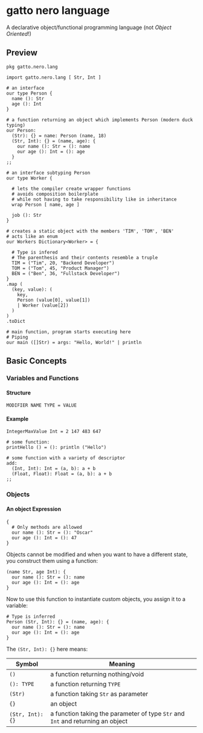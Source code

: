 # gatto nero language

A declarative object/functional programming language (not *Object Oriented*!)

## Preview

```
pkg gatto.nero.lang

import gatto.nero.lang [ Str, Int ]

# an interface
our type Person {
  name (): Str
  age (): Int
}

# a function returning an object which implements Person (modern duck typing)
our Person:
  (Str): {} = name: Person (name, 18)
  (Str, Int): {} = (name, age): {
    our name (): Str = (): name
    our age (): Int = (): age
  }
;;

# an interface subtyping Person
our type Worker {

  # lets the compiler create wrapper functions
  # avoids composition boilerplate
  # while not having to take responsibility like in inheritance
  wrap Person [ name, age ]

  job (): Str
}

# creates a static object with the members 'TIM', 'TOM', 'BEN'
# acts like an enum
our Workers Dictionary<Worker> = {

  # Type is infered
  # The parenthesis and their contents resemble a truple
  TIM = ("Tim", 20, "Backend Developer")
  TOM = ("Tom", 45, "Product Manager")
  BEN = ("Ben", 36, "Fullstack Developer")
}
.map (
  (key, value): (
    key,
    Person (value[0], value[1])
    | Worker (value[2])
  )
)
.toDict

# main function, program starts executing here
# Piping
our main ([]Str) = args: "Hello, World!" | println

```

## Basic Concepts
### Variables and Functions
#### Structure
```
MODIFIER NAME TYPE = VALUE
```
#### Example
```
IntegerMaxValue Int = 2 147 483 647

# some function:
printHello () = (): println ("Hello")

# some function with a variety of descriptor
add:
  (Int, Int): Int = (a, b): a + b
  (Float, Float): Float = (a, b): a + b
;;
```

### Objects
#### An object Expression
```
{
  # Only methods are allowed
  our name (): Str = (): "Oscar"
  our age (): Int = (): 47
}
```
Objects cannot be modified and when you want to have a different state,
you construct them using a function:
```
(name Str, age Int): {
  our name (): Str = (): name
  our age (): Int = (): age
}
```
Now to use this function to instantiate custom objects, you assign it to a variable:
```
# Type is inferred
Person (Str, Int): {} = (name, age): {
  our name (): Str = (): name
  our age (): Int = (): age
}
```
The `(Str, Int): {}` here means:

| Symbol     | Meaning                           |
| ---------- | --------------------------------- |
| `()`       | a function returning nothing/void |
| `(): TYPE` | a function returning `TYPE`       |
| `(Str)`    | a function taking `Str` as parameter |
| `{}`       | an object                         |
| `(Str, Int): {}` | a function taking the parameter of type `Str` and `Int` and returning an object |